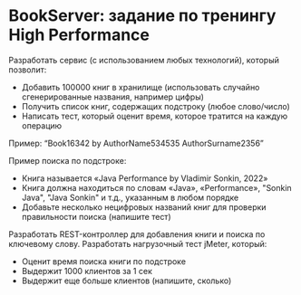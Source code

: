 # BookServer: задание по тренингу High Performance

Разработать сервис (с использованием любых технологий), который позволит:
- Добавить 100000 книг в хранилище (использовать случайно сгенерированные названия, например цифры)
- Получить список книг, содержащих подстроку (любое слово/число)
- Написать тест, который оценит время, которое тратится на каждую операцию

Пример: “Book16342 by AuthorName534535 AuthorSurname2356”

Пример поиска по подстроке:
- Книга называется «Java Performance by Vladimir Sonkin, 2022»
- Книга должна находиться по словам «Java», «Performance», "Sonkin Java", "Java Sonkin" и т.д., указанным в любом порядке
- Добавьте несколько нецифровых названий книг для проверки правильности поиска (напишите тест)

Разработать REST-контроллер для добавления книги и поиска по ключевому слову.
Разработать нагрузочный тест jMeter, который:
- Оценит время поиска книги по подстроке
- Выдержит 1000 клиентов за 1 сек
- Выдержит еще больше клиентов (напишите, сколько)
